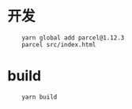 # 开发

```
    yarn global add parcel@1.12.3
    parcel src/index.html
```

# build

```
    yarn build
```